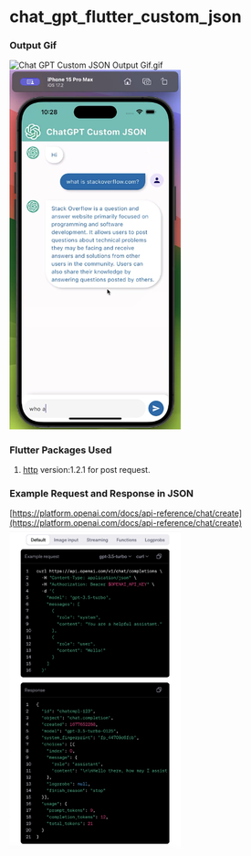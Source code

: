 # chat_gpt_flutter_custom_json

### Output Gif

![Chat GPT Custom JSON Output Gif.gif](Chat%20GPT%20Custom%20JSON%20Output%20Gif.gif)
&nbsp;
<img src="output.png" alt="Output" width="300"/>

### Flutter Packages Used

1. [http](https://pub.dev/packages/http) version:1.2.1 for post request.

### Example Request and Response in JSON

[https://platform.openai.com/docs/api-reference/chat/create](https://platform.openai.com/docs/api-reference/chat/create)<br/>
<img src="OpenAI_ExampleRequest_Response_in_JSON.png" alt="Output" width="300"/>
